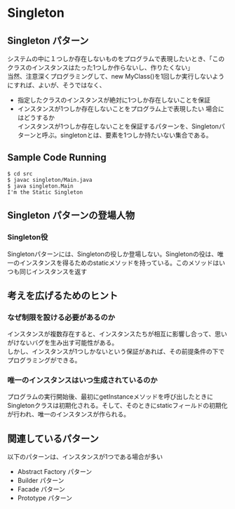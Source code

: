 # Singleton

## Singleton パターン

システムの中に１つしか存在しないものをプログラムで表現したいとき、「このクラスのインスタンスはたった1つしか作らないし、作りたくない」  
当然、注意深くプログラミングして、new MyClass()を1回しか実行しないようにすれば、よいが、そうではなく、  
* 指定したクラスのインスタンスが絶対に1つしか存在しないことを保証
* インスタンスが1つしか存在しないことをプログラム上で表現したい
場合にはどうするか  
インスタンスが1つしか存在しないことを保証するパターンを、Singletonパターンと呼ぶ。singletonとは、要素を1つしか持たいない集合である。

## Sample Code Running

```
$ cd src
$ javac singleton/Main.java
$ java singleton.Main
I'm the Static Singleton
```

## Singleton パターンの登場人物
### Singleton役
Singletonパターンには、Singletonの役しか登場しない。Singletonの役は、唯一のインスタンスを得るためのstaticメソッドを持っている。このメソッドはいつも同じインスタンスを返す

## 考えを広げるためのヒント
### なぜ制限を設ける必要があるのか
インスタンスが複数存在すると、インスタンスたちが相互に影響し合って、思いがけないバグを生み出す可能性がある。  
しかし、インスタンスが1つしかないという保証があれば、その前提条件の下でプログラミングができる。

### 唯一のインスタンスはいつ生成されているのか
プログラムの実行開始後、最初にgetInstanceメソッドを呼び出したときにSingletonクラスは初期化される。そして、そのときにstaticフィールドの初期化が行われ、唯一のインスタンスが作られる。

## 関連しているパターン
以下のパターンは、インスタンスが1つである場合が多い
* Abstract Factory パターン
* Builder パターン
* Facade パターン
* Prototype パターン
